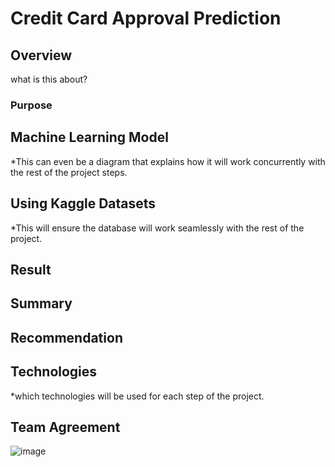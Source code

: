# Credit Card Approval Prediction
## Overview
what is this about? 
### Purpose

## Machine Learning Model 
*This can even be a diagram that explains how it will work concurrently with the rest of the project steps.
## Using Kaggle Datasets
*This will ensure the database will work seamlessly with the rest of the project.
## Result 
## Summary
## Recommendation
## Technologies
*which technologies will be used for each step of the project.
## Team Agreement
![image](https://user-images.githubusercontent.com/82733723/131895610-d1dd9b98-d97b-4531-8029-8e3862d66451.png)




